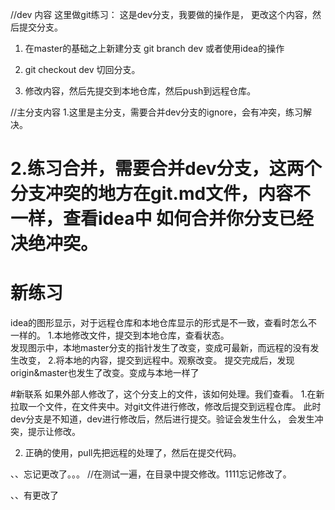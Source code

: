 
//dev 内容
这里做git练习： 这是dev分支，我要做的操作是，
更改这个内容，然后提交分支。
1. 在master的基础之上新建分支
    git branch dev 或者使用idea的操作
2. git checkout dev 切回分支。

3. 修改内容，然后先提交到本地仓库，然后push到远程仓库。


//主分支内容
1.这里是主分支，需要合并dev分支的ignore，会有冲突，练习解决。

2.练习合并，需要合并dev分支，这两个分支冲突的地方在git.md文件，内容不一样，查看idea中
    如何合并你分支已经决绝冲突。
=======


# 新练习
idea的图形显示，对于远程仓库和本地仓库显示的形式是不一致，查看时怎么不一样的。
1.本地修改文件，提交到本地仓库，查看状态。  
    发现图示中，本地master分支的指针发生了改变，变成可最新，而远程的没有发生改变，
2.将本地的内容，提交到远程中。观察改变。
    提交完成后，发现origin&master也发生了改变。变成与本地一样了

#新联系
如果外部人修改了，这个分支上的文件，该如何处理。我们查看。
1.在新拉取一个文件，在文件夹中。对git文件进行修改，修改后提交到远程仓库。
    此时dev分支是不知道，dev进行修改后，然后进行提交。验证会发生什么，
    会发生冲突，提示让修改。

2.  正确的使用，pull先把远程的处理了，然后在提交代码。




、、忘记更改了。。。
//在测试一遍，在目录中提交修改。1111忘记修改了。



、、有更改了